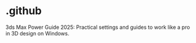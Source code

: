# .github
3ds Max Power Guide 2025: Practical settings and guides to work like a pro in 3D design on Windows.
